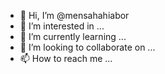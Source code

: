 - 👋 Hi, I’m @mensahahiabor
- 👀 I’m interested in ...
- 🌱 I’m currently learning ...
- 💞️ I’m looking to collaborate on ...
- 📫 How to reach me ...

<!---
mensahahiabor/mensahahiabor is a ✨ special ✨ repository because its `README.md` (this file) appears on your GitHub profile.
You can click the Preview link to take a look at your c
